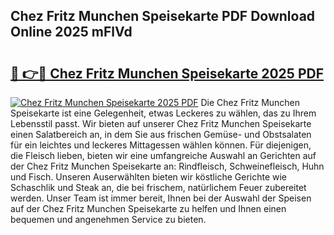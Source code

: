 ## Chez Fritz Munchen Speisekarte PDF Download Online 2025 mFlVd

# <h2><a href="http://gccoz1.nevu.top/?p=Chez+Fritz+Munchen+Speisekarte">🔗 👉🔴 Chez Fritz Munchen Speisekarte 2025 PDF</a></h2>

[![Chez Fritz Munchen Speisekarte 2025 PDF](https://i.imgur.com/dBaPXMq.png)](http://gccoz1.nevu.top/?p=Chez+Fritz+Munchen+Speisekarte)
Die Chez Fritz Munchen Speisekarte ist eine Gelegenheit, etwas Leckeres zu wählen, das zu Ihrem Lebensstil passt. Wir bieten auf unserer Chez Fritz Munchen Speisekarte einen Salatbereich an, in dem Sie aus frischen Gemüse- und Obstsalaten für ein leichtes und leckeres Mittagessen wählen können. Für diejenigen, die Fleisch lieben, bieten wir eine umfangreiche Auswahl an Gerichten auf der Chez Fritz Munchen Speisekarte an: Rindfleisch, Schweinefleisch, Huhn und Fisch. Unseren Auserwählten bieten wir köstliche Gerichte wie Schaschlik und Steak an, die bei frischem, natürlichem Feuer zubereitet werden. Unser Team ist immer bereit, Ihnen bei der Auswahl der Speisen auf der Chez Fritz Munchen Speisekarte zu helfen und Ihnen einen bequemen und angenehmen Service zu bieten.
